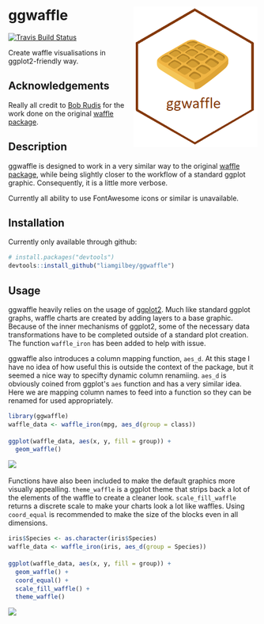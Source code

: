 # ggwaffle <img src="man/figures/sticker.png" align="right" width=250/>

[![Travis Build
Status](https://travis-ci.org/liamgilbey/ggwaffle.svg?branch=master)](https://travis-ci.org/liamgilbey/ggwaffle)

Create waffle visualisations in ggplot2-friendly way.

##  Acknowledgements
Really all credit to [Bob Rudis](https://github.com/hrbrmstr) for the work done on the original [waffle package](https://github.com/hrbrmstr/waffle). 

## Description
ggwaffle is designed to work in a very similar way to the original [waffle package](https://github.com/hrbrmstr/waffle), while being slightly closer to the workflow of a standard ggplot graphic. Consequently, it is a little more verbose.

Currently all ability to use FontAwesome icons or similar is unavailable.

## Installation
Currently only available through github: 
```r
# install.packages("devtools")
devtools::install_github("liamgilbey/ggwaffle")
```

## Usage
ggwaffle heavily relies on the usage of [ggplot2](https://github.com/tidyverse/ggplot2). Much like standard ggplot graphs, waffle charts are created by adding layers to a base graphic.
Because of the inner mechanisms of ggplot2, some of the necessary data transformations have to be completed outside of a standard plot creation. The function `waffle_iron` has been added to help with issue.

ggwaffle also introduces a column mapping function, `aes_d`. At this stage I have no idea of how useful this is outside the context of the package, but it seemed a nice way to specifty dynamic column renamiing.
`aes_d` is obviously coined from ggplot's `aes` function and has a very similar idea. Here we are mapping column names to feed into a function so they can be renamed for used appropriately.
```r
library(ggwaffle)
waffle_data <- waffle_iron(mpg, aes_d(group = class))

ggplot(waffle_data, aes(x, y, fill = group)) + 
  geom_waffle()
```
![](https://github.com/liamgilbey/ggwaffle/raw/master/man/figures/README-example1.png)

Functions have also been included to make the default graphics more visually appealling.
``theme_waffle`` is a ggplot theme that strips back a lot of the elements of the waffle to create a cleaner look. ``scale_fill_waffle`` returns a discrete scale to make your charts look a lot like waffles.
Using ``coord_equal`` is recommended to make the size of the blocks even in all dimensions.

```r
iris$Species <- as.character(iris$Species)
waffle_data <- waffle_iron(iris, aes_d(group = Species))

ggplot(waffle_data, aes(x, y, fill = group)) + 
  geom_waffle() + 
  coord_equal() + 
  scale_fill_waffle() + 
  theme_waffle()
```
![](https://github.com/liamgilbey/ggwaffle/raw/master/man/figures/README-example2.png)
